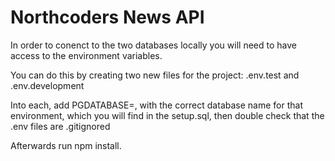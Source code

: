 # Northcoders News API

In order to conenct to the two databases locally you will need to have access to the environment variables.

You can do this by creating two new files for the project: .env.test and .env.development

Into each, add PGDATABASE=, with the correct database name for that environment, which you will find in the setup.sql, then double check that the .env files are .gitignored

Afterwards run npm install.
